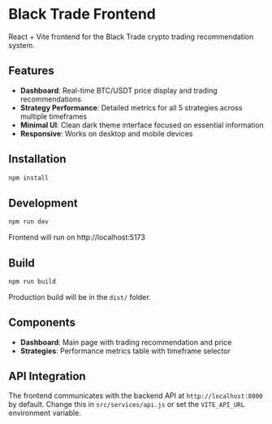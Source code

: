 # Black Trade Frontend

React + Vite frontend for the Black Trade crypto trading recommendation system.

## Features

- **Dashboard**: Real-time BTC/USDT price display and trading recommendations
- **Strategy Performance**: Detailed metrics for all 5 strategies across multiple timeframes
- **Minimal UI**: Clean dark theme interface focused on essential information
- **Responsive**: Works on desktop and mobile devices

## Installation

```bash
npm install
```

## Development

```bash
npm run dev
```

Frontend will run on http://localhost:5173

## Build

```bash
npm run build
```

Production build will be in the `dist/` folder.

## Components

- **Dashboard**: Main page with trading recommendation and price
- **Strategies**: Performance metrics table with timeframe selector

## API Integration

The frontend communicates with the backend API at `http://localhost:8000` by default. Change this in `src/services/api.js` or set the `VITE_API_URL` environment variable.


